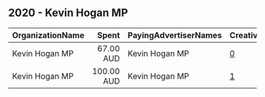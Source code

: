 ## 2020 - Kevin Hogan MP 
|OrganizationName|Spent|PayingAdvertiserNames|CreativeUrls|Impressions|Genders|AgeBrackets|CountryCodes|BillingAddresses|CandidateBallotInformation|
|:---|---:|:---|:---|---:|:---|:---|:---|:---|:---|
|Kevin Hogan MP|67.00 AUD|Kevin Hogan MP|[0](https://www.snap.com/political-ads/asset/50b4c0e24c7f90f91cd54c4137fdf7be6b1369328032ded045bb9d903fc66d90?mediaType=mp4)|31,028||17+|australia|"63 Molesworth Street,Lismore,2480,AU"|Kevin Hogan MP|
|Kevin Hogan MP|100.00 AUD|Kevin Hogan MP|[1](https://www.snap.com/political-ads/asset/667e95762e1780089477c12e45b389c39c9ffdc44dc843b72b609a1232687cb0?mediaType=mp4)|57,327|||australia|"63 Molesworth Street,Lismore,2480,AU"|Kevin Hogan MP|
